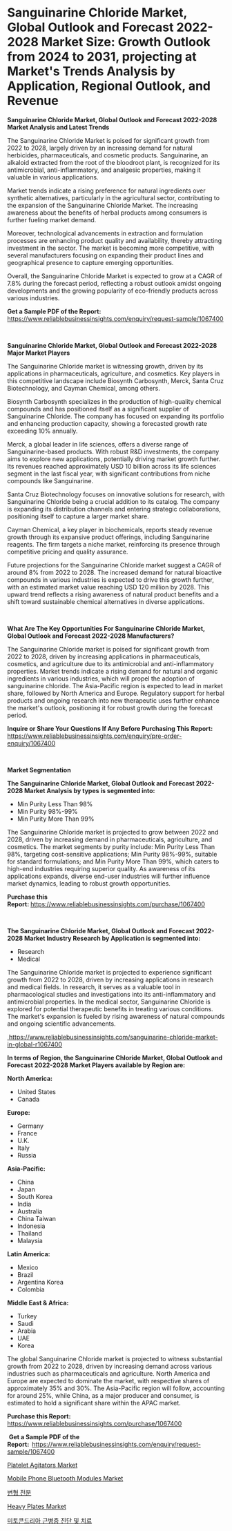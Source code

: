 <p><h1>Sanguinarine Chloride Market, Global Outlook and Forecast 2022-2028 Market Size: Growth Outlook from 2024 to 2031, projecting at Market's Trends Analysis by Application, Regional Outlook, and Revenue</h1></p><p><strong>Sanguinarine Chloride Market, Global Outlook and Forecast 2022-2028 Market Analysis and Latest Trends</strong></p>
<p><p>The Sanguinarine Chloride Market is poised for significant growth from 2022 to 2028, largely driven by an increasing demand for natural herbicides, pharmaceuticals, and cosmetic products. Sanguinarine, an alkaloid extracted from the root of the bloodroot plant, is recognized for its antimicrobial, anti-inflammatory, and analgesic properties, making it valuable in various applications. </p><p>Market trends indicate a rising preference for natural ingredients over synthetic alternatives, particularly in the agricultural sector, contributing to the expansion of the Sanguinarine Chloride Market. The increasing awareness about the benefits of herbal products among consumers is further fueling market demand. </p><p>Moreover, technological advancements in extraction and formulation processes are enhancing product quality and availability, thereby attracting investment in the sector. The market is becoming more competitive, with several manufacturers focusing on expanding their product lines and geographical presence to capture emerging opportunities.</p><p>Overall, the Sanguinarine Chloride Market is expected to grow at a CAGR of 7.8% during the forecast period, reflecting a robust outlook amidst ongoing developments and the growing popularity of eco-friendly products across various industries.</p></p>
<p><strong>Get a Sample PDF of the Report:&nbsp;</strong> <a href="https://www.reliablebusinessinsights.com/enquiry/request-sample/1067400">https://www.reliablebusinessinsights.com/enquiry/request-sample/1067400</a></p>
<p>&nbsp;</p>
<p><strong>Sanguinarine Chloride Market, Global Outlook and Forecast 2022-2028 Major Market Players</strong></p>
<p><p>The Sanguinarine Chloride market is witnessing growth, driven by its applications in pharmaceuticals, agriculture, and cosmetics. Key players in this competitive landscape include Biosynth Carbosynth, Merck, Santa Cruz Biotechnology, and Cayman Chemical, among others. </p><p>Biosynth Carbosynth specializes in the production of high-quality chemical compounds and has positioned itself as a significant supplier of Sanguinarine Chloride. The company has focused on expanding its portfolio and enhancing production capacity, showing a forecasted growth rate exceeding 10% annually.</p><p>Merck, a global leader in life sciences, offers a diverse range of Sanguinarine-based products. With robust R&D investments, the company aims to explore new applications, potentially driving market growth further. Its revenues reached approximately USD 10 billion across its life sciences segment in the last fiscal year, with significant contributions from niche compounds like Sanguinarine.</p><p>Santa Cruz Biotechnology focuses on innovative solutions for research, with Sanguinarine Chloride being a crucial addition to its catalog. The company is expanding its distribution channels and entering strategic collaborations, positioning itself to capture a larger market share.</p><p>Cayman Chemical, a key player in biochemicals, reports steady revenue growth through its expansive product offerings, including Sanguinarine reagents. The firm targets a niche market, reinforcing its presence through competitive pricing and quality assurance.</p><p>Future projections for the Sanguinarine Chloride market suggest a CAGR of around 8% from 2022 to 2028. The increased demand for natural bioactive compounds in various industries is expected to drive this growth further, with an estimated market value reaching USD 120 million by 2028. This upward trend reflects a rising awareness of natural product benefits and a shift toward sustainable chemical alternatives in diverse applications.</p></p>
<p>&nbsp;</p>
<p><strong>What Are The Key Opportunities For Sanguinarine Chloride Market, Global Outlook and Forecast 2022-2028 Manufacturers?</strong></p>
<p><p>The Sanguinarine Chloride market is poised for significant growth from 2022 to 2028, driven by increasing applications in pharmaceuticals, cosmetics, and agriculture due to its antimicrobial and anti-inflammatory properties. Market trends indicate a rising demand for natural and organic ingredients in various industries, which will propel the adoption of sanguinarine chloride. The Asia-Pacific region is expected to lead in market share, followed by North America and Europe. Regulatory support for herbal products and ongoing research into new therapeutic uses further enhance the market's outlook, positioning it for robust growth during the forecast period.</p></p>
<p><strong>Inquire or Share Your Questions If Any Before Purchasing This Report:</strong> <a href="https://www.reliablebusinessinsights.com/enquiry/pre-order-enquiry/1067400">https://www.reliablebusinessinsights.com/enquiry/pre-order-enquiry/1067400</a></p>
<p>&nbsp;</p>
<p><strong>Market Segmentation</strong></p>
<p><strong>The Sanguinarine Chloride Market, Global Outlook and Forecast 2022-2028 Market Analysis by types is segmented into:</strong></p>
<p><ul><li>Min Purity Less Than 98%</li><li>Min Purity 98%-99%</li><li>Min Purity More Than 99%</li></ul></p>
<p><p>The Sanguinarine Chloride market is projected to grow between 2022 and 2028, driven by increasing demand in pharmaceuticals, agriculture, and cosmetics. The market segments by purity include: Min Purity Less Than 98%, targeting cost-sensitive applications; Min Purity 98%-99%, suitable for standard formulations; and Min Purity More Than 99%, which caters to high-end industries requiring superior quality. As awareness of its applications expands, diverse end-user industries will further influence market dynamics, leading to robust growth opportunities.</p></p>
<p><strong>Purchase this Report:&nbsp;</strong><a href="https://www.reliablebusinessinsights.com/purchase/1067400">https://www.reliablebusinessinsights.com/purchase/1067400</a></p>
<p>&nbsp;</p>
<p><strong>The Sanguinarine Chloride Market, Global Outlook and Forecast 2022-2028 Market Industry Research by Application is segmented into:</strong></p>
<p><ul><li>Research</li><li>Medical</li></ul></p>
<p><p>The Sanguinarine Chloride market is projected to experience significant growth from 2022 to 2028, driven by increasing applications in research and medical fields. In research, it serves as a valuable tool in pharmacological studies and investigations into its anti-inflammatory and antimicrobial properties. In the medical sector, Sanguinarine Chloride is explored for potential therapeutic benefits in treating various conditions. The market's expansion is fueled by rising awareness of natural compounds and ongoing scientific advancements.</p></p>
<p><a href="https://www.reliablebusinessinsights.com/sanguinarine-chloride-market-in-global-r1067400">&nbsp;https://www.reliablebusinessinsights.com/sanguinarine-chloride-market-in-global-r1067400</a></p>
<p><strong>In terms of Region, the Sanguinarine Chloride Market, Global Outlook and Forecast 2022-2028 Market Players available by Region are:</strong></p>
<p>
    <p> <strong> North America: </strong>
        <ul>
            <li>United States</li>
            <li>Canada</li>
        </ul>
        </p> 
    <p> <strong> Europe: </strong>
        <ul>
            <li>Germany</li>
            <li>France</li>
            <li>U.K.</li>
            <li>Italy</li>
            <li>Russia</li>
        </ul>
        </p> 
    <p> <strong> Asia-Pacific: </strong>
        <ul>
            <li>China</li>
            <li>Japan</li>
            <li>South Korea</li>
            <li>India</li>
            <li>Australia</li>
            <li>China Taiwan</li>
            <li>Indonesia</li>
            <li>Thailand</li>
            <li>Malaysia</li>
        </ul>
        </p> 
    <p> <strong> Latin America: </strong>
        <ul>
            <li>Mexico</li>
            <li>Brazil</li>
            <li>Argentina Korea</li>
            <li>Colombia</li>
        </ul>
        </p> 
    <p> <strong> Middle East & Africa: </strong>
        <ul>
            <li>Turkey</li>
            <li>Saudi</li>
            <li>Arabia</li>
            <li>UAE</li>
            <li>Korea</li>
        </ul>
    </p>
    </p>
<p><p>The global Sanguinarine Chloride market is projected to witness substantial growth from 2022 to 2028, driven by increasing demand across various industries such as pharmaceuticals and agriculture. North America and Europe are expected to dominate the market, with respective shares of approximately 35% and 30%. The Asia-Pacific region will follow, accounting for around 25%, while China, as a major producer and consumer, is estimated to hold a significant share within the APAC market.</p></p>
<p><strong>Purchase this Report: </strong><a href="https://www.reliablebusinessinsights.com/purchase/1067400">https://www.reliablebusinessinsights.com/purchase/1067400</a></p>
<p>&nbsp;<strong>Get a Sample PDF of the Report:&nbsp;&nbsp;</strong><a href="https://www.reliablebusinessinsights.com/enquiry/request-sample/1067400">https://www.reliablebusinessinsights.com/enquiry/request-sample/1067400</a></p>
<p><strong></strong></p>
<p><p><a href="https://www.linkedin.com/pulse/platelet-agitators-market-global-trends-forecast-2024--bxble?trackingId=oVP9mbYcQneiqLYhrhPNnA%3D%3D">Platelet Agitators Market</a></p><p><a href="https://issuu.com/reportprime-2/docs/mobile-phone-bluetooth-modules-mark_c54b5abe1c3509">Mobile Phone Bluetooth Modules Market</a></p><p><a href="https://medium.com/@jennaduke56/%EA%B8%80%EB%A1%9C%EB%B2%8C-%EB%B3%80%ED%98%95-%EC%A0%84%EB%B6%84-%EC%8B%9C%EC%9E%A5-%EB%8F%99%ED%96%A5-%EC%98%88%EC%B8%A1-%EB%B0%8F-%EC%8B%9C%EC%9E%A5-%EC%A0%84%EB%9E%B5-%EB%B6%84%EC%84%9D-2024-2031-802f0d8e005e">변형 전분</a></p><p><a href="https://www.linkedin.com/pulse/heavy-plates-market-forecast-global-trends-analysis-from-pd4ue?trackingId=Ef68zI92SUO%2FRLycNxRaYw%3D%3D">Heavy Plates Market</a></p><p><a href="https://medium.com/@jennaduke56/%EB%AF%B8%ED%86%A0%EC%BD%98%EB%93%9C%EB%A6%AC%EC%95%84-%EA%B7%BC%EC%9C%A1%EB%B3%91-%EC%A7%84%EB%8B%A8-%EB%B0%8F-%EC%B9%98%EB%A3%8C-%EC%8B%9C%EC%9E%A5-%ED%95%84%EC%88%98-%EC%A0%95%EB%B3%B4-%EC%A3%BC%EC%9A%94-%EC%8B%9C%EC%9E%A5-%EC%B0%B8%EC%97%AC%EC%9E%90-%EC%88%98%EC%9A%94-%EB%8F%99%EC%9D%B8-%EA%B7%B8%EB%A6%AC%EA%B3%A0-2024%EB%85%84%EB%B6%80%ED%84%B0-2031%EB%85%84%EA%B9%8C%EC%A7%80-%EC%98%88%EC%B8%A1%EB%90%98%EB%8A%94-roi-%EA%B0%80%EB%8A%A5%EC%84%B1-a5bff92742a4">미토콘드리아 근병증 진단 및 치료</a></p></p>